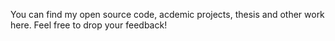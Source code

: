You can find my open source code, acdemic projects, thesis and other work here. Feel free to drop your feedback!
